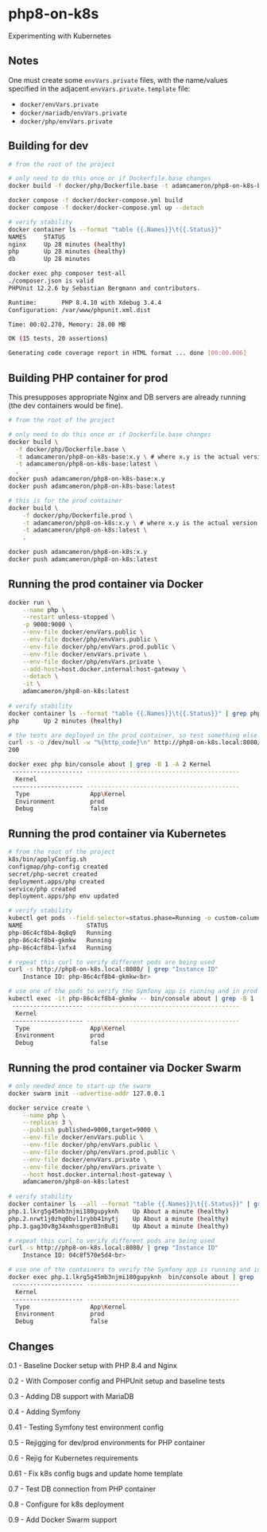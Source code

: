 # php8-on-k8s
Experimenting with Kubernetes

## Notes

One must create some `envVars.private` files,
with the name/values specified in the adjacent `envVars.private.template` file:
* `docker/envVars.private`
* `docker/mariadb/envVars.private`
* `docker/php/envVars.private`

## Building for dev

```bash
# from the root of the project

# only need to do this once or if Dockerfile.base changes
docker build -f docker/php/Dockerfile.base -t adamcameron/php8-on-k8s-base .

docker compose -f docker/docker-compose.yml build
docker compose -f docker/docker-compose.yml up --detach

# verify stability
docker container ls --format "table {{.Names}}\t{{.Status}}"
NAMES     STATUS
nginx     Up 28 minutes (healthy)
php       Up 28 minutes (healthy)
db        Up 28 minutes

docker exec php composer test-all
./composer.json is valid
PHPUnit 12.2.6 by Sebastian Bergmann and contributors.

Runtime:       PHP 8.4.10 with Xdebug 3.4.4
Configuration: /var/www/phpunit.xml.dist

Time: 00:02.270, Memory: 28.00 MB

OK (15 tests, 20 assertions)

Generating code coverage report in HTML format ... done [00:00.006]
```

## Building PHP container for prod

This presupposes appropriate Nginx and DB servers are already running
(the dev containers would be fine).

```bash
# from the root of the project

# only need to do this once or if Dockerfile.base changes
docker build \
  -f docker/php/Dockerfile.base \
  -t adamcameron/php8-on-k8s-base:x.y \ # where x.y is the actual version, e.g. 0.6 \
  -t adamcameron/php8-on-k8s-base:latest \
  .
docker push adamcameron/php8-on-k8s-base:x.y 
docker push adamcameron/php8-on-k8s-base:latest

# this is for the prod container
docker build \
    -f docker/php/Dockerfile.prod \
    -t adamcameron/php8-on-k8s:x.y \ # where x.y is the actual version, e.g. 0.6 \
    -t adamcameron/php8-on-k8s:latest \
    .

docker push adamcameron/php8-on-k8s:x.y
docker push adamcameron/php8-on-k8s:latest
```

## Running the prod container via Docker

```bash
docker run \
    --name php \
    --restart unless-stopped \
    -p 9000:9000 \
    --env-file docker/envVars.public \
    --env-file docker/php/envVars.public \
    --env-file docker/php/envVars.prod.public \
    --env-file docker/envVars.private \
    --env-file docker/php/envVars.private \
    --add-host=host.docker.internal:host-gateway \
    --detach \
    -it \
    adamcameron/php8-on-k8s:latest
    
# verify stability
docker container ls --format "table {{.Names}}\t{{.Status}}" | grep php
php       Up 2 minutes (healthy)

# the tests are deployed in the prod container, so test something else:
curl -s -o /dev/null -w "%{http_code}\n" http://php8-on-k8s.local:8080/
200

docker exec php bin/console about | grep -B 1 -A 2 Kernel
 -------------------- -------------------------------------------
  Kernel
 -------------------- -------------------------------------------
  Type                 App\Kernel
  Environment          prod
  Debug                false
```
## Running the prod container via Kubernetes

```bash
# from the root of the project
k8s/bin/applyConfig.sh
configmap/php-config created
secret/php-secret created
deployment.apps/php created
service/php created
deployment.apps/php env updated

# verify stability
kubectl get pods --field-selector=status.phase=Running -o custom-columns="NAME:.metadata.name,STATUS:.status.phase"
NAME                  STATUS
php-86c4cf8b4-8q8q9   Running
php-86c4cf8b4-gkmkw   Running
php-86c4cf8b4-lxfx4   Running

# repeat this curl to verify different pods are being used
curl -s http://php8-on-k8s.local:8080/ | grep "Instance ID"
    Instance ID: php-86c4cf8b4-gkmkw<br>

# use one of the pods to verify the Symfony app is running and in prod mode
kubectl exec -it php-86c4cf8b4-gkmkw -- bin/console about | grep -B 1 -A 2 Kernel
 -------------------- -------------------------------------------
  Kernel
 -------------------- -------------------------------------------
  Type                 App\Kernel
  Environment          prod
  Debug                false
```

## Running the prod container via Docker Swarm

```bash
# only needed once to start-up the swarm
docker swarm init --advertise-addr 127.0.0.1

docker service create \
    --name php \
    --replicas 3 \
    --publish published=9000,target=9000 \
    --env-file docker/envVars.public \
    --env-file docker/php/envVars.public \
    --env-file docker/php/envVars.prod.public \
    --env-file docker/envVars.private \
    --env-file docker/php/envVars.private \
    --host host.docker.internal:host-gateway \
    adamcameron/php8-on-k8s:latest
    
# verify stability
docker container ls --all --format "table {{.Names}}\t{{.Status}}" | grep php
php.1.lkrg5g45mb3njmi180gupyknh    Up About a minute (healthy)
php.2.nrwt1j0zhq0bvl1rybb41nytj    Up About a minute (healthy)
php.3.gag30v8g34xmhsgper83n8u8i    Up About a minute (healthy)

# repeat this curl to verify different pods are being used
curl -s http://php8-on-k8s.local:8080/ | grep "Instance ID"
    Instance ID: 04c8f570e5d4<br>

# use one of the containers to verify the Symfony app is running and in prod mode
docker exec php.1.lkrg5g45mb3njmi180gupyknh  bin/console about | grep -B 1 -A 2 Kernel
 -------------------- -------------------------------------------
  Kernel
 -------------------- -------------------------------------------
  Type                 App\Kernel
  Environment          prod
  Debug                false
```

## Changes

0.1 - Baseline Docker setup with PHP 8.4 and Nginx

0.2 - With Composer config and PHPUnit setup and baseline tests

0.3 - Adding DB support with MariaDB

0.4 - Adding Symfony

0.41 - Testing Symfony test environment config

0.5 - Rejigging for dev/prod environments for PHP container

0.6 - Rejig for Kubernetes requirements

0.61 - Fix k8s config bugs and update home template

0.7 - Test DB connection from PHP container

0.8 - Configure for k8s deployment

0.9 - Add Docker Swarm support
